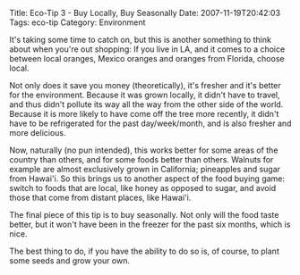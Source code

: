Title: Eco-Tip 3 - Buy Locally, Buy Seasonally
Date: 2007-11-19T20:42:03
Tags: eco-tip
Category: Environment


It's taking some time to catch on, but this is another something to think about when you're out shopping: If you live in LA, and it comes to a choice between local oranges, Mexico oranges and oranges from Florida, choose local. 

Not only does it save you money (theoretically), it's fresher and it's better for the environment. Because it was grown locally, it didn't have to travel, and thus didn't pollute its way all the way from the other side of the world. Because it is more likely to have come off the tree more recently, it didn't have to be refrigerated for the past day/week/month, and is also fresher and more delicious.

Now, naturally (no pun intended), this works better for some areas of the country than others, and for some foods better than others. Walnuts for example are almost exclusively grown in California; pineapples and sugar from Hawai'i. So this brings us to another aspect of the food buying game: switch to foods that are local, like honey as opposed to sugar, and avoid those that come from distant places, like Hawai'i.

The final piece of this tip is to buy seasonally. Not only will the food taste better, but it won't have been in the freezer for the past six months, which is nice.

The best thing to do, if you have the ability to do so is, of course, to plant some seeds and grow your own.
